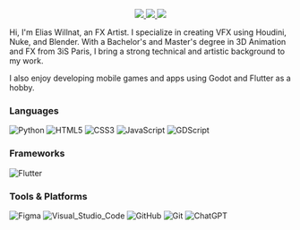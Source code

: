 <p align="center">
	<a href="https://www.linkedin.com/in/eliaswillnat/">
		<img src="https://img.shields.io/badge/LinkedIn-0077B5?style=for-the-badge&logo=linkedin&logoColor=white" />
	</a>
	<a href="https://instagram.com/eliaswillnat">
		<img src="https://img.shields.io/badge/Instagram-E4405F?style=for-the-badge&logo=instagram&logoColor=white" />
	</a>   
  <a href="mailto:elias.willnat@gmail.com">
		<img src="https://img.shields.io/badge/Gmail-D14836?style=for-the-badge&logo=gmail&logoColor=white" />
	</a>
</p>


Hi, I'm Elias Willnat, an FX Artist. I specialize in creating VFX using Houdini, Nuke, and Blender. With a Bachelor's and Master's degree in 3D Animation and FX from 3iS Paris, I bring a strong technical and artistic background to my work.

I also enjoy developing mobile games and apps using Godot and Flutter as a hobby.

### Languages

![Python](https://img.shields.io/badge/Python-FFD43B?style=for-the-badge&logo=python&logoColor=306998)
![HTML5](https://img.shields.io/badge/HTML5-E34F26?style=for-the-badge&logo=html5&logoColor=white)
![CSS3](https://img.shields.io/badge/CSS3-1572B6?style=for-the-badge&logo=css3&logoColor=white)
![JavaScript](https://img.shields.io/badge/JavaScript-323330?style=for-the-badge&logo=javascript&logoColor=F7DF1E)
![GDScript](https://img.shields.io/badge/GDScript-478CBF?style=for-the-badge&logo=godot-engine&logoColor=white)

### Frameworks

![Flutter](https://img.shields.io/badge/Flutter-02569B?style=for-the-badge&logo=flutter&logoColor=white)

### Tools & Platforms

![Figma](https://img.shields.io/badge/Figma-F24E1E?style=for-the-badge&logo=figma&logoColor=white)
![Visual_Studio_Code](https://img.shields.io/badge/Visual_Studio_Code-0078D4?style=for-the-badge&logo=visual%20studio%20code&logoColor=white)
![GitHub](https://img.shields.io/badge/GitHub-100000?style=for-the-badge&logo=github&logoColor=white)
![Git](https://img.shields.io/badge/Git-F05032?style=for-the-badge&logo=git&logoColor=white)
![ChatGPT](https://img.shields.io/badge/ChatGPT-00A67E?style=for-the-badge&logo=openai&logoColor=white)

<br />
<br /> 

[linkedin]: https://linkedin.com/in/eliaswillnat
[youtube]: https://www.youtube.com/@EliasWillnat/shorts
[instagram]: https://instagram.com/eliaswillnat
